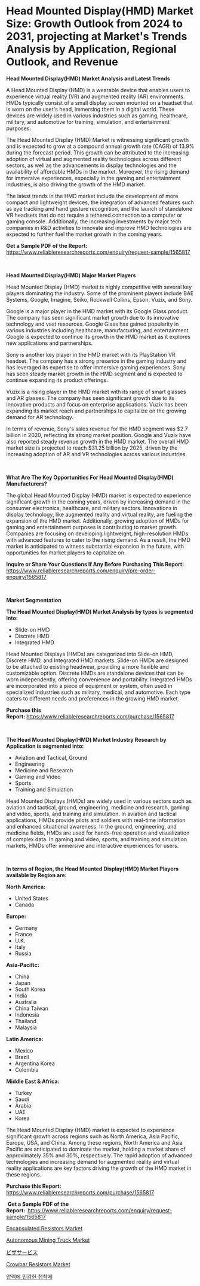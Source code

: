 <p><h1>Head Mounted Display(HMD) Market Size: Growth Outlook from 2024 to 2031, projecting at Market's Trends Analysis by Application, Regional Outlook, and Revenue</h1></p><p><strong>Head Mounted Display(HMD) Market Analysis and Latest Trends</strong></p>
<p><p>A Head Mounted Display (HMD) is a wearable device that enables users to experience virtual reality (VR) and augmented reality (AR) environments. HMDs typically consist of a small display screen mounted on a headset that is worn on the user's head, immersing them in a digital world. These devices are widely used in various industries such as gaming, healthcare, military, and automotive for training, simulation, and entertainment purposes.</p><p>The Head Mounted Display (HMD) Market is witnessing significant growth and is expected to grow at a compound annual growth rate (CAGR) of 13.9% during the forecast period. This growth can be attributed to the increasing adoption of virtual and augmented reality technologies across different sectors, as well as the advancements in display technologies and the availability of affordable HMDs in the market. Moreover, the rising demand for immersive experiences, especially in the gaming and entertainment industries, is also driving the growth of the HMD market.</p><p>The latest trends in the HMD market include the development of more compact and lightweight devices, the integration of advanced features such as eye tracking and hand gesture recognition, and the launch of standalone VR headsets that do not require a tethered connection to a computer or gaming console. Additionally, the increasing investments by major tech companies in R&D activities to innovate and improve HMD technologies are expected to further fuel the market growth in the coming years.</p></p>
<p><strong>Get a Sample PDF of the Report:&nbsp;</strong> <a href="https://www.reliableresearchreports.com/enquiry/request-sample/1565817">https://www.reliableresearchreports.com/enquiry/request-sample/1565817</a></p>
<p>&nbsp;</p>
<p><strong>Head Mounted Display(HMD) Major Market Players</strong></p>
<p><p>Head Mounted Display (HMD) market is highly competitive with several key players dominating the industry. Some of the prominent players include BAE Systems, Google, Imagine, Seiko, Rockwell Collins, Epson, Vuzix, and Sony.</p><p>Google is a major player in the HMD market with its Google Glass product. The company has seen significant market growth due to its innovative technology and vast resources. Google Glass has gained popularity in various industries including healthcare, manufacturing, and entertainment. Google is expected to continue its growth in the HMD market as it explores new applications and partnerships.</p><p>Sony is another key player in the HMD market with its PlayStation VR headset. The company has a strong presence in the gaming industry and has leveraged its expertise to offer immersive gaming experiences. Sony has seen steady market growth in the HMD segment and is expected to continue expanding its product offerings.</p><p>Vuzix is a rising player in the HMD market with its range of smart glasses and AR glasses. The company has seen significant growth due to its innovative products and focus on enterprise applications. Vuzix has been expanding its market reach and partnerships to capitalize on the growing demand for AR technology.</p><p>In terms of revenue, Sony's sales revenue for the HMD segment was $2.7 billion in 2020, reflecting its strong market position. Google and Vuzix have also reported steady revenue growth in the HMD market. The overall HMD market size is projected to reach $31.25 billion by 2025, driven by the increasing adoption of AR and VR technologies across various industries.</p></p>
<p>&nbsp;</p>
<p><strong>What Are The Key Opportunities For Head Mounted Display(HMD) Manufacturers?</strong></p>
<p><p>The global Head Mounted Display (HMD) market is expected to experience significant growth in the coming years, driven by increasing demand in the consumer electronics, healthcare, and military sectors. Innovations in display technology, like augmented reality and virtual reality, are fueling the expansion of the HMD market. Additionally, growing adoption of HMDs for gaming and entertainment purposes is contributing to market growth. Companies are focusing on developing lightweight, high-resolution HMDs with advanced features to cater to the rising demand. As a result, the HMD market is anticipated to witness substantial expansion in the future, with opportunities for market players to capitalize on.</p></p>
<p><strong>Inquire or Share Your Questions If Any Before Purchasing This Report:</strong> <a href="https://www.reliableresearchreports.com/enquiry/pre-order-enquiry/1565817">https://www.reliableresearchreports.com/enquiry/pre-order-enquiry/1565817</a></p>
<p>&nbsp;</p>
<p><strong>Market Segmentation</strong></p>
<p><strong>The Head Mounted Display(HMD) Market Analysis by types is segmented into:</strong></p>
<p><ul><li>Slide-on HMD</li><li>Discrete HMD</li><li>Integrated HMD</li></ul></p>
<p><p>Head Mounted Displays (HMDs) are categorized into Slide-on HMD, Discrete HMD, and Integrated HMD markets. Slide-on HMDs are designed to be attached to existing headwear, providing a more flexible and customizable option. Discrete HMDs are standalone devices that can be worn independently, offering convenience and portability. Integrated HMDs are incorporated into a piece of equipment or system, often used in specialized industries such as military, medical, and automotive. Each type caters to different needs and preferences in the growing HMD market.</p></p>
<p><strong>Purchase this Report:&nbsp;</strong><a href="https://www.reliableresearchreports.com/purchase/1565817">https://www.reliableresearchreports.com/purchase/1565817</a></p>
<p>&nbsp;</p>
<p><strong>The Head Mounted Display(HMD) Market Industry Research by Application is segmented into:</strong></p>
<p><ul><li>Aviation and Tactical, Ground</li><li>Engineering</li><li>Medicine and Research</li><li>Gaming and Video</li><li>Sports</li><li>Training and Simulation</li></ul></p>
<p><p>Head Mounted Displays (HMDs) are widely used in various sectors such as aviation and tactical, ground, engineering, medicine and research, gaming and video, sports, and training and simulation. In aviation and tactical applications, HMDs provide pilots and soldiers with real-time information and enhanced situational awareness. In the ground, engineering, and medicine fields, HMDs are used for hands-free operation and visualization of complex data. In gaming and video, sports, and training and simulation markets, HMDs offer immersive and interactive experiences for users.</p></p>
<p>&nbsp;</p>
<p><strong>In terms of Region, the Head Mounted Display(HMD) Market Players available by Region are:</strong></p>
<p>
    <p> <strong> North America: </strong>
        <ul>
            <li>United States</li>
            <li>Canada</li>
        </ul>
        </p> 
    <p> <strong> Europe: </strong>
        <ul>
            <li>Germany</li>
            <li>France</li>
            <li>U.K.</li>
            <li>Italy</li>
            <li>Russia</li>
        </ul>
        </p> 
    <p> <strong> Asia-Pacific: </strong>
        <ul>
            <li>China</li>
            <li>Japan</li>
            <li>South Korea</li>
            <li>India</li>
            <li>Australia</li>
            <li>China Taiwan</li>
            <li>Indonesia</li>
            <li>Thailand</li>
            <li>Malaysia</li>
        </ul>
        </p> 
    <p> <strong> Latin America: </strong>
        <ul>
            <li>Mexico</li>
            <li>Brazil</li>
            <li>Argentina Korea</li>
            <li>Colombia</li>
        </ul>
        </p> 
    <p> <strong> Middle East & Africa: </strong>
        <ul>
            <li>Turkey</li>
            <li>Saudi</li>
            <li>Arabia</li>
            <li>UAE</li>
            <li>Korea</li>
        </ul>
    </p>
    </p>
<p><p>The Head Mounted Display (HMD) market is expected to experience significant growth across regions such as North America, Asia Pacific, Europe, USA, and China. Among these regions, North America and Asia Pacific are anticipated to dominate the market, holding a market share of approximately 35% and 30%, respectively. The rapid adoption of advanced technologies and increasing demand for augmented reality and virtual reality applications are key factors driving the growth of the HMD market in these regions.</p></p>
<p><strong>Purchase this Report: </strong><a href="https://www.reliableresearchreports.com/purchase/1565817">https://www.reliableresearchreports.com/purchase/1565817</a></p>
<p>&nbsp;<strong>Get a Sample PDF of the Report:&nbsp;&nbsp;</strong><a href="https://www.reliableresearchreports.com/enquiry/request-sample/1565817">https://www.reliableresearchreports.com/enquiry/request-sample/1565817</a></p>
<p><strong></strong></p>
<p><p><a href="https://github.com/jaidynmorantestelletmjzya/Market-Research-Report-List-2/blob/main/encapsulated-resistors-market.md">Encapsulated Resistors Market</a></p><p><a href="https://issuu.com/reportprime-2/docs/autonomous-mining-truck-market-size-2030.pptx">Autonomous Mining Truck Market</a></p><p><a href="https://github.com/moulafa/Market-Research-Report-List-1/blob/main/690693012762.md">ビザサービス</a></p><p><a href="https://github.com/ruddyyedelwadw/Market-Research-Report-List-1/blob/main/crowbar-resistors-market.md">Crowbar Resistors Market</a></p><p><a href="https://github.com/TobyKub4685/Market-Research-Report-List-1/blob/main/353062211832.md">압력에 민감한 접착제</a></p></p>
